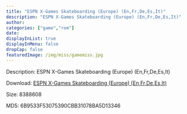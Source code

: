 ```yaml
---
title: "ESPN X-Games Skateboarding (Europe) (En,Fr,De,Es,It)"
description: "ESPN X-Games Skateboarding (Europe) (En,Fr,De,Es,It)"
author: 
categories: ["game","rom"]
date: 
displayInList: true
displayInMenu: false
dropCap: false
featuredImage: /img/miss/gamemiss.jpg
---
```


Description: ESPN X-Games Skateboarding (Europe) (En,Fr,De,Es,It)

Download: <a style="text-decoration:underline;" href="https://mega.nz/#!2GAgGYyD!m-lwdkV0C6Bc6pw9hFbz7RA0JtOUVO94iv56GbHB2YI" target = "_blank" rel = "nofollow" > ESPN X-Games Skateboarding (Europe) (En,Fr,De,Es,It)</a>

Size: 8388608

MD5: 6B9533F53075390CBB31078BA5D13346

